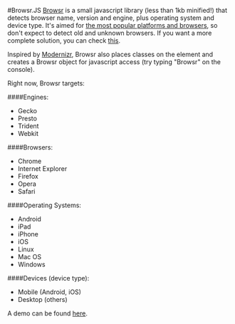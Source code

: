 #Browsr.JS
[Browsr](http://jsbin.com/ilegax/3/) is a small javascript library (less than 1kb minified!) that detects browser name, version and engine, plus operating system and device type.
It's aimed for [the most popular platforms and browsers](http://gs.statcounter.com/), so don't expect to detect old and unknown browsers. If you want a more complete solution, you can check [this](http://www.quirksmode.org/js/detect.html).

Inspired by [Modernizr](http://modernizr.com/), Browsr also places classes on the <html> element and creates a Browsr object for javascript access (try typing "Browsr" on the console).

Right now, Browsr targets:

####Engines:
* Gecko
* Presto
* Trident
* Webkit

####Browsers:
* Chrome
* Internet Explorer
* Firefox
* Opera
* Safari

####Operating Systems:
* Android
* iPad
* iPhone
* iOS
* Linux
* Mac OS
* Windows

####Devices (device type):
* Mobile (Android, iOS)
* Desktop (others)

A demo can be found [here](http://jsbin.com/ilegax).